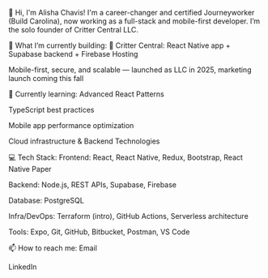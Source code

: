 👋 Hi, I'm Alisha Chavis!
I'm a career-changer and certified Journeyworker (Build Carolina), now working as a full-stack and mobile-first developer. I’m the solo founder of Critter Central LLC.

🔭 What I’m currently building:
🐾 Critter Central: React Native app + Supabase backend + Firebase Hosting

Mobile-first, secure, and scalable — launched as LLC in 2025, marketing launch coming this fall

🌱 Currently learning:
Advanced React Patterns

TypeScript best practices

Mobile app performance optimization

Cloud infrastructure & Backend Technologies

💻 Tech Stack:
Frontend: React, React Native, Redux, Bootstrap, React Native Paper

Backend: Node.js, REST APIs, Supabase, Firebase

Database: PostgreSQL

Infra/DevOps: Terraform (intro), GitHub Actions, Serverless architecture

Tools: Expo, Git, GitHub, Bitbucket, Postman, VS Code

📫 How to reach me:
Email

LinkedIn

